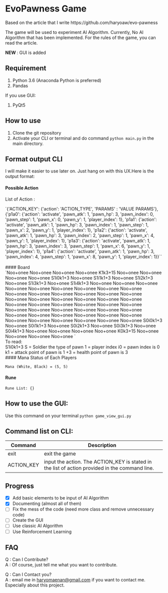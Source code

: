 # EvoPawness Game

<p>Based on the article that I write https://github.com/haryoaw/evo-pawness</p>

<p>The game will be used to experiment AI Algorithm. Currently, No AI Algorithm that has been implemented. For the rules of the game, you can read the article.</p>

<b>NEW </b> : GUI is added
## Requirement
1. Python 3.6 (Anaconda Python is preferred)
2. Pandas

If you use GUI:
1. PyQt5

## How to use
1. Clone the git repository
2. Activate your CLI or terminal and do command `python main.py` in the main directory.

## Format output CLI
I will make it easier to use later on. Just hang on with this UX.Here is the output format:

#### Possible Action
List of Action :
<div>
`{'ACTION_KEY': {'action': 'ACTION_TYPE',
          'PARAMS' : 'VALUE PARAMS'},
{'p1a0': {'action': 'activate',
          'pawn_atk': 1,
          'pawn_hp': 3,
          'pawn_index': 0,
          'pawn_step': 1,
          'pawn_x': 0,
          'pawn_y': 1,
          'player_index': 1},
 'p1a1': {'action': 'activate',
          'pawn_atk': 1,
          'pawn_hp': 3,
          'pawn_index': 1,
          'pawn_step': 1,
          'pawn_x': 2,
          'pawn_y': 1,
          'player_index': 1},
 'p1a2': {'action': 'activate',
          'pawn_atk': 1,
          'pawn_hp': 3,
          'pawn_index': 2,
          'pawn_step': 1,
          'pawn_x': 4,
          'pawn_y': 1,
          'player_index': 1},
 'p1a3': {'action': 'activate',
          'pawn_atk': 1,
          'pawn_hp': 3,
          'pawn_index': 3,
          'pawn_step': 1,
          'pawn_x': 6,
          'pawn_y': 1,
          'player_index': 1},
 'p1a4': {'action': 'activate',
          'pawn_atk': 1,
          'pawn_hp': 3,
          'pawn_index': 4,
          'pawn_step': 1,
          'pawn_x': 8,
          'pawn_y': 1,
          'player_index': 1}}``</div>
          <br>
#### Board
<div>
`Noo+onee Noo+onee Noo+onee Noo+onee K1k3+15 Noo+onee Noo+onee Noo+onee Noo+onee
S1i0k1+3 Noo+onee S1i1k1+3 Noo+onee S1i2k1+3 Noo+onee S1i3k1+3 Noo+onee S1i4k1+3
Noo+onee Noo+onee Noo+onee Noo+onee Noo+onee Noo+onee Noo+onee Noo+onee Noo+onee
Noo+onee Noo+onee Noo+onee Noo+onee Noo+onee Noo+onee Noo+onee Noo+onee Noo+onee
Noo+onee Noo+onee Noo+onee Noo+onee Noo+onee Noo+onee Noo+onee Noo+onee Noo+onee
Noo+onee Noo+onee Noo+onee Noo+onee Noo+onee Noo+onee Noo+onee Noo+onee Noo+onee
Noo+onee Noo+onee Noo+onee Noo+onee Noo+onee Noo+onee Noo+onee Noo+onee Noo+onee
S0i0k1+3 Noo+onee S0i1k1+3 Noo+onee S0i2k1+3 Noo+onee S0i3k1+3 Noo+onee S0i4k1+3
Noo+onee Noo+onee Noo+onee Noo+onee K0k3+15 Noo+onee Noo+onee Noo+onee Noo+onee
`</div>
To read:<br>
S1i0k1+3
S = Soldier the type of pawn
1 = player index
i0 = pawn index is 0
k1 = attack point of pawn is 1
+3 = health point of pawn is 3
<br>
#### Mana Status of Each Players

`Mana (White, Black) = (5, 5)`<br>
#### Rune
`Rune List:
{}`

## How to use the GUI:
Use this command on your terminal
`python game_view_gui.py`

## Command list on CLI:
|Command| Description|
|-------|------------|
|exit|exit the game|
|ACTION_KEY|input the action. The ACTION_KEY is stated in the list of action provided in the command line.|
## Progress
- [x] Add basic elements to be input of AI Algorithm
- [x] Documenting (almost all of them)
- [ ] Fix the mess of the code (need more class and remove unnecessary code)
- [ ] Create the GUI
- [ ] Use classic AI Algorithm
- [ ] Use Reinforcement Learning
## FAQ
Q : Can I Contribute? <br>
A : Of course, just tell me what you want to contribute. <br>

Q : Can I Contact you? <br>
A : email me in haryomaenan@gmail.com if you want to contact me. Especially about this project.
